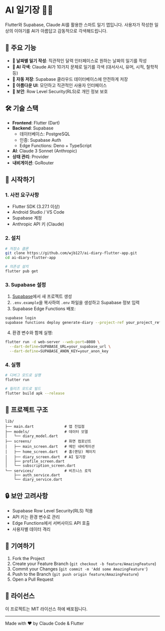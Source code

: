 # AI 일기장 📝✨

Flutter와 Supabase, Claude AI를 활용한 스마트 일기 앱입니다. 사용자가 작성한 일상의 이야기를 AI가 아름답고 감동적으로 각색해드립니다.

## 🌟 주요 기능

- **📅 날짜별 일기 작성**: 직관적인 달력 인터페이스로 원하는 날짜의 일기를 작성
- **🤖 AI 각색**: Claude AI가 10가지 문체로 일기를 각색 (대서사시, 유머, 시적, 철학적 등)
- **💾 자동 저장**: Supabase 클라우드 데이터베이스에 안전하게 저장
- **📱 아름다운 UI**: 모던하고 직관적인 사용자 인터페이스
- **🔐 보안**: Row Level Security(RLS)로 개인 정보 보호

## 🛠 기술 스택

- **Frontend**: Flutter (Dart)
- **Backend**: Supabase
  - 데이터베이스: PostgreSQL
  - 인증: Supabase Auth
  - Edge Functions: Deno + TypeScript
- **AI**: Claude 3 Sonnet (Anthropic)
- **상태 관리**: Provider
- **내비게이션**: GoRouter

## 🚀 시작하기

### 1. 사전 요구사항

- Flutter SDK (3.27.1 이상)
- Android Studio / VS Code
- Supabase 계정
- Anthropic API 키 (Claude)

### 2. 설치

```bash
# 저장소 클론
git clone https://github.com/wjb127/ai-diary-flutter-app.git
cd ai-diary-flutter-app

# 의존성 설치
flutter pub get
```

### 3. Supabase 설정

1. [Supabase](https://supabase.com)에서 새 프로젝트 생성
2. `.env.example`을 복사하여 `.env` 파일을 생성하고 Supabase 정보 입력
3. Supabase Edge Functions 배포:

```bash
supabase login
supabase functions deploy generate-diary --project-ref your_project_ref
```

4. 환경 변수와 함께 실행:

```bash
flutter run -d web-server --web-port=8080 \
  --dart-define=SUPABASE_URL=your_supabase_url \
  --dart-define=SUPABASE_ANON_KEY=your_anon_key
```

### 4. 실행

```bash
# 디버그 모드로 실행
flutter run

# 릴리즈 모드로 빌드
flutter build apk --release
```

## 📁 프로젝트 구조

```
lib/
├── main.dart              # 앱 진입점
├── models/                # 데이터 모델
│   └── diary_model.dart
├── screens/               # 화면 컴포넌트
│   ├── main_screen.dart   # 메인 네비게이션
│   ├── home_screen.dart   # 홈(랜딩) 페이지
│   ├── diary_screen.dart  # AI 일기장
│   ├── profile_screen.dart
│   └── subscription_screen.dart
└── services/              # 비즈니스 로직
    ├── auth_service.dart
    └── diary_service.dart
```

## 🔒 보안 고려사항

- Supabase Row Level Security(RLS) 적용
- API 키는 환경 변수로 관리
- Edge Functions에서 서버사이드 API 호출
- 사용자별 데이터 격리

## 🤝 기여하기

1. Fork the Project
2. Create your Feature Branch (`git checkout -b feature/AmazingFeature`)
3. Commit your Changes (`git commit -m 'Add some AmazingFeature'`)
4. Push to the Branch (`git push origin feature/AmazingFeature`)
5. Open a Pull Request

## 📄 라이선스

이 프로젝트는 MIT 라이선스 하에 배포됩니다.

---

Made with ❤️ by Claude Code & Flutter
